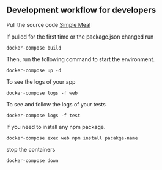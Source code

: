 ## Development workflow for developers

Pull the source code [Simple Meal](https://github.com/FYDP-Team1/Simple-Meal)

If pulled for the first time or the package.json changed run

`docker-compose build`

Then, run the following command to start the environment.

`docker-compose up -d`

To see the logs of your app

`docker-compose logs -f web`

To see and follow the logs of your tests

`docker-compose logs -f test`

If you need to install any npm package.

`docker-compose exec web npm install pacakge-name`

stop the containers

`docker-compose down`
